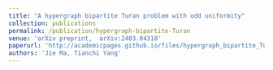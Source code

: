 ```yaml
---
title: "A hypergraph bipartite Turan problem with odd uniformity"
collection: publications
permalink: /publication/hypergraph-bipartite-Turan
venue: 'arXiv preprint,  arXiv:2403.04318'
paperurl: 'http://academicpages.github.io/files/hypergraph_bipartite_Turan.pdf'
authors: 'Jie Ma, Tianchi Yang'
---
```

